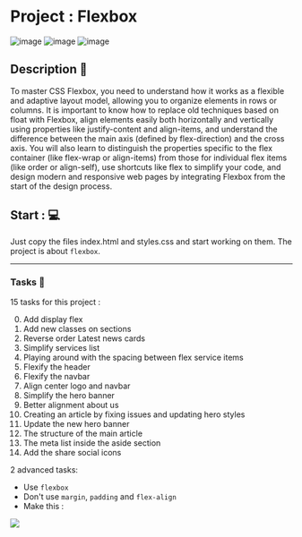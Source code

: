 # Project : Flexbox
![image](https://github.com/user-attachments/assets/ffa75308-07fd-4dbd-984e-1eeae6169f00)
![image](https://github.com/user-attachments/assets/d9c2541c-aac1-4bc0-b38b-e0ead0eaeab3)
![image](https://github.com/user-attachments/assets/5e060f73-f8c0-4a83-a90a-e032772a0137)

## Description :dart:
To master CSS Flexbox, you need to understand how it works as a flexible and adaptive layout model, allowing you to organize elements in rows or columns. It is important to know how to replace old techniques based on float with Flexbox, align elements easily both horizontally and vertically using properties like justify-content and align-items, and understand the difference between the main axis (defined by flex-direction) and the cross axis. You will also learn to distinguish the properties specific to the flex container (like flex-wrap or align-items) from those for individual flex items (like order or align-self), use shortcuts like flex to simplify your code, and design modern and responsive web pages by integrating Flexbox from the start of the design process.

## Start : 💻
Just copy the files index.html and styles.css and start working on them.
The project is about `flexbox`.

<hr>

### Tasks 🚀
15 tasks for this project :

0. Add display flex
1. Add new classes on sections
2. Reverse order Latest news cards
3. Simplify services list
4. Playing around with the spacing between flex service items
5. Flexify the header
6. Flexify the navbar
7. Align center logo and navbar
8. Simplify the hero banner
9. Better alignment about us
10. Creating an article by fixing issues and updating hero styles
11. Update the new hero banner
12. The structure of the main article
13. The meta list inside the aside section
14. Add the share social icons

2 advanced tasks: 
- Use `flexbox`
- Don't use `margin`, `padding` and `flex-align`
- Make this :
<img src="https://github.com/user-attachments/assets/e23fa3cc-c060-4e2f-bd5c-8aa4543ff457">
